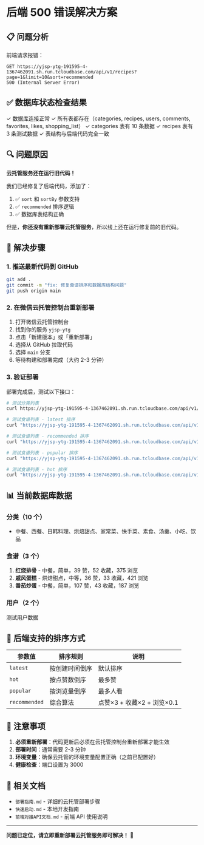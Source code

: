 # 后端 500 错误解决方案

## 📋 问题分析

前端请求报错：
```
GET https://yjsp-ytg-191595-4-1367462091.sh.run.tcloudbase.com/api/v1/recipes?page=1&limit=10&sort=recommended
500 (Internal Server Error)
```

## ✅ 数据库状态检查结果

✓ 数据库连接正常
✓ 所有表都存在（categories, recipes, users, comments, favorites, likes, shopping_list）
✓ categories 表有 10 条数据
✓ recipes 表有 3 条测试数据
✓ 表结构与后端代码完全一致

## 🔍 问题原因

**云托管服务还在运行旧代码！**

我们已经修复了后端代码，添加了：
1. ✅ `sort` 和 `sortBy` 参数支持
2. ✅ `recommended` 排序逻辑
3. ✅ 数据库表结构正确

但是，**你还没有重新部署云托管服务**，所以线上还在运行修复前的旧代码。

## 🚀 解决步骤

### 1. 推送最新代码到 GitHub

```bash
git add .
git commit -m "fix: 修复食谱排序和数据库结构问题"
git push origin main
```

### 2. 在微信云托管控制台重新部署

1. 打开微信云托管控制台
2. 找到你的服务 `yjsp-ytg`
3. 点击「新建版本」或「重新部署」
4. 选择从 GitHub 拉取代码
5. 选择 `main` 分支
6. 等待构建和部署完成（大约 2-3 分钟）

### 3. 验证部署

部署完成后，测试以下接口：

```bash
# 测试分类列表
curl https://yjsp-ytg-191595-4-1367462091.sh.run.tcloudbase.com/api/v1/categories

# 测试食谱列表 - latest 排序
curl "https://yjsp-ytg-191595-4-1367462091.sh.run.tcloudbase.com/api/v1/recipes?page=1&limit=10&sort=latest"

# 测试食谱列表 - recommended 排序
curl "https://yjsp-ytg-191595-4-1367462091.sh.run.tcloudbase.com/api/v1/recipes?page=1&limit=10&sort=recommended"

# 测试食谱列表 - popular 排序
curl "https://yjsp-ytg-191595-4-1367462091.sh.run.tcloudbase.com/api/v1/recipes?page=1&limit=10&sort=popular"

# 测试食谱列表 - hot 排序
curl "https://yjsp-ytg-191595-4-1367462091.sh.run.tcloudbase.com/api/v1/recipes?page=1&limit=10&sort=hot"
```

## 📊 当前数据库数据

### 分类（10 个）
- 中餐、西餐、日韩料理、烘焙甜点、家常菜、快手菜、素食、汤羹、小吃、饮品

### 食谱（3 个）
1. **红烧排骨** - 中餐，简单，39 赞，52 收藏，375 浏览
2. **戚风蛋糕** - 烘焙甜点，中等，36 赞，33 收藏，421 浏览
3. **番茄炒蛋** - 中餐，简单，107 赞，43 收藏，187 浏览

### 用户（2 个）
测试用户数据

## 🎯 后端支持的排序方式

| 参数值 | 排序规则 | 说明 |
|--------|----------|------|
| `latest` | 按创建时间倒序 | 默认排序 |
| `hot` | 按点赞数倒序 | 最多赞 |
| `popular` | 按浏览量倒序 | 最多人看 |
| `recommended` | 综合算法 | 点赞×3 + 收藏×2 + 浏览×0.1 |

## 📝 注意事项

1. **必须重新部署**：代码更新后必须在云托管控制台重新部署才能生效
2. **部署时间**：通常需要 2-3 分钟
3. **环境变量**：确保云托管的环境变量配置正确（之前已配置好）
4. **健康检查**：端口设置为 3000

## 🔗 相关文档

- `部署指南.md` - 详细的云托管部署步骤
- `快速启动.md` - 本地开发指南
- `前端对接API文档.md` - 前端 API 使用说明

---

**问题已定位，请立即重新部署云托管服务即可解决！** 🚀

